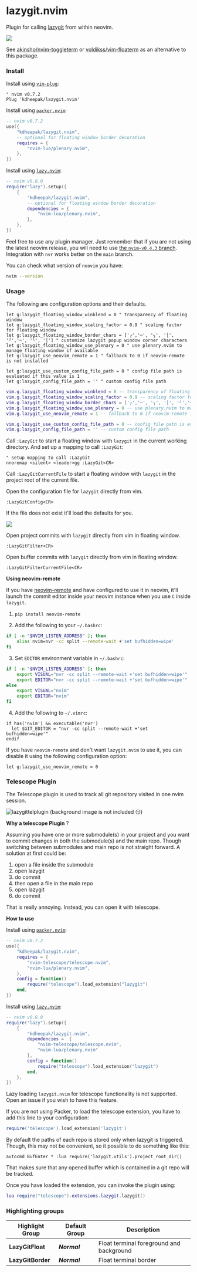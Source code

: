 # lazygit.nvim

Plugin for calling [lazygit](https://github.com/jesseduffield/lazygit) from within neovim.

![](https://user-images.githubusercontent.com/1813121/87866391-79fcfe00-c93e-11ea-94a9-204947de1b39.gif)

See [akinsho/nvim-toggleterm](https://github.com/akinsho/nvim-toggleterm.lua#custom-terminals) or [voldikss/vim-floaterm](https://github.com/voldikss/vim-floaterm) as an alternative to this package.

### Install

Install using [`vim-plug`](https://github.com/junegunn/vim-plug):

```vim
" nvim v0.7.2
Plug 'kdheepak/lazygit.nvim'
```

Install using [`packer.nvim`](https://github.com/wbthomason/packer.nvim):

```lua
-- nvim v0.7.2
use({
    "kdheepak/lazygit.nvim",
    -- optional for floating window border decoration
    requires = {
        "nvim-lua/plenary.nvim",
    },
})
```

Install using [`lazy.nvim`](https://github.com/folke/lazy.nvim):

```lua
-- nvim v0.8.0
require("lazy").setup({
    {
        "kdheepak/lazygit.nvim",
        -- optional for floating window border decoration
        dependencies = {
            "nvim-lua/plenary.nvim",
        },
    },
})
```

Feel free to use any plugin manager.
Just remember that if you are not using the latest neovim release, you will need to use [the `nvim-v0.4.3` branch](https://github.com/kdheepak/lazygit.vim/tree/nvim-v0.4.3).
Integration with `nvr` works better on the `main` branch.

You can check what version of `neovim` you have:

```bash
nvim --version
```

### Usage

The following are configuration options and their defaults.

```vim
let g:lazygit_floating_window_winblend = 0 " transparency of floating window
let g:lazygit_floating_window_scaling_factor = 0.9 " scaling factor for floating window
let g:lazygit_floating_window_border_chars = ['╭','─', '╮', '│', '╯','─', '╰', '│'] " customize lazygit popup window corner characters
let g:lazygit_floating_window_use_plenary = 0 " use plenary.nvim to manage floating window if available
let g:lazygit_use_neovim_remote = 1 " fallback to 0 if neovim-remote is not installed

let g:lazygit_use_custom_config_file_path = 0 " config file path is evaluated if this value is 1
let g:lazygit_config_file_path = '' " custom config file path
```

```lua
vim.g.lazygit_floating_window_winblend = 0 -- transparency of floating window
vim.g.lazygit_floating_window_scaling_factor = 0.9 -- scaling factor for floating window
vim.g.lazygit_floating_window_border_chars = ['╭','─', '╮', '│', '╯','─', '╰', '│'] -- customize lazygit popup window corner characters
vim.g.lazygit_floating_window_use_plenary = 0 -- use plenary.nvim to manage floating window if available
vim.g.lazygit_use_neovim_remote = 1 -- fallback to 0 if neovim-remote is not installed

vim.g.lazygit_use_custom_config_file_path = 0 -- config file path is evaluated if this value is 1
vim.g.lazygit_config_file_path = '' -- custom config file path
```

Call `:LazyGit` to start a floating window with `lazygit` in the current working directory.
And set up a mapping to call `:LazyGit`:

```vim
" setup mapping to call :LazyGit
nnoremap <silent> <leader>gg :LazyGit<CR>
```

Call `:LazyGitCurrentFile` to start a floating window with `lazygit` in the project root of the current file.

Open the configuration file for `lazygit` directly from vim.

```vim
:LazyGitConfig<CR>
```

If the file does not exist it'll load the defaults for you.

![](https://user-images.githubusercontent.com/1813121/78830902-46721580-79d8-11ea-8809-291b346b6c42.gif)

Open project commits with `lazygit` directly from vim in floating window.

```vim
:LazyGitFilter<CR>
```

Open buffer commits with `lazygit` directly from vim in floating window.

```vim
:LazyGitFilterCurrentFile<CR>
```

**Using neovim-remote**

If you have [neovim-remote](https://github.com/mhinz/neovim-remote) and have configured to use it in neovim, it'll launch the commit editor inside your neovim instance when you use `C` inside `lazygit`.

1. `pip install neovim-remote`

2. Add the following to your `~/.bashrc`:

```bash
if [ -n "$NVIM_LISTEN_ADDRESS" ]; then
    alias nvim=nvr -cc split --remote-wait +'set bufhidden=wipe'
fi
```

3. Set `EDITOR` environment variable in `~/.bashrc`:

```bash
if [ -n "$NVIM_LISTEN_ADDRESS" ]; then
    export VISUAL="nvr -cc split --remote-wait +'set bufhidden=wipe'"
    export EDITOR="nvr -cc split --remote-wait +'set bufhidden=wipe'"
else
    export VISUAL="nvim"
    export EDITOR="nvim"
fi
```

4. Add the following to `~/.vimrc`:

```vim
if has('nvim') && executable('nvr')
  let $GIT_EDITOR = "nvr -cc split --remote-wait +'set bufhidden=wipe'"
endif
```

If you have `neovim-remote` and don't want `lazygit.nvim` to use it, you can disable it using the following configuration option:

```vim
let g:lazygit_use_neovim_remote = 0
```

### Telescope Plugin

The Telescope plugin is used to track all git repository visited in one nvim session.

![lazygittelplugin](https://user-images.githubusercontent.com/10464534/156933468-c89abee4-6afb-457c-8b02-55b67913aef2.png)
(background image is not included :smirk:)

**Why a telescope Plugin** ?

Assuming you have one or more submodule(s) in your project and you want to commit changes in both the submodule(s)
and the main repo.
Though switching between submodules and main repo is not straight forward.
A solution at first could be:

1. open a file inside the submodule
2. open lazygit
3. do commit
4. then open a file in the main repo
5. open lazygit
6. do commit

That is really annoying.
Instead, you can open it with telescope.

**How to use**

Install using [`packer.nvim`](https://github.com/wbthomason/packer.nvim):

```lua
-- nvim v0.7.2
use({
    "kdheepak/lazygit.nvim",
    requires = {
        "nvim-telescope/telescope.nvim",
        "nvim-lua/plenary.nvim",
    },
    config = function()
        require("telescope").load_extension("lazygit")
    end,
})
```

Install using [`lazy.nvim`](https://github.com/folke/lazy.nvim):

```lua
-- nvim v0.8.0
require("lazy").setup({
    {
        "kdheepak/lazygit.nvim",
        dependencies =  {
            "nvim-telescope/telescope.nvim",
            "nvim-lua/plenary.nvim"
        },
        config = function()
            require("telescope").load_extension("lazygit")
        end,
    },
})
```

Lazy loading `lazygit.nvim` for telescope functionality is not supported. Open an issue if you wish to have this feature.

If you are not using Packer, to load the telescope extension, you have to add this line to your configuration:

```lua
require('telescope').load_extension('lazygit')
```

By default the paths of each repo is stored only when lazygit is triggered.
Though, this may not be convenient, so it possible to do something like this:

```vim
autocmd BufEnter * :lua require('lazygit.utils').project_root_dir()
```

That makes sure that any opened buffer which is contained in a git repo will be tracked.

Once you have loaded the extension, you can invoke the plugin using:

```lua
lua require("telescope").extensions.lazygit.lazygit()
```

### Highlighting groups

| Highlight Group   | Default Group | Description                              |
| ------------------| --------------| -----------------------------------------|
| **LazyGitFloat**  | **_Normal_**  | Float terminal foreground and background |
| **LazyGitBorder** | **_Normal_**  | Float terminal border                    |
